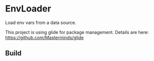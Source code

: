 # EnvLoader
Load env vars from a data source.

This project is using glide for package management. Details are here: https://github.com/Masterminds/glide

## Build
